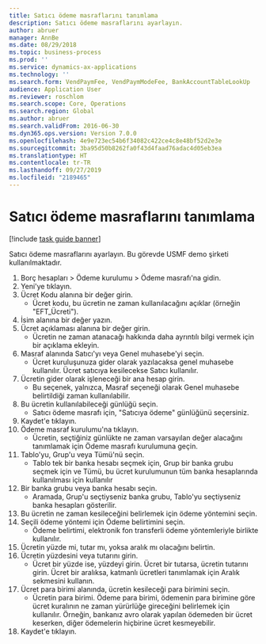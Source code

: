 ```yaml
---
title: Satıcı ödeme masraflarını tanımlama
description: Satıcı ödeme masraflarını ayarlayın.
author: abruer
manager: AnnBe
ms.date: 08/29/2018
ms.topic: business-process
ms.prod: ''
ms.service: dynamics-ax-applications
ms.technology: ''
ms.search.form: VendPaymFee, VendPaymModeFee, BankAccountTableLookUp
audience: Application User
ms.reviewer: roschlom
ms.search.scope: Core, Operations
ms.search.region: Global
ms.author: abruer
ms.search.validFrom: 2016-06-30
ms.dyn365.ops.version: Version 7.0.0
ms.openlocfilehash: 4e9e723ec54b6f34082c422ce4c8e48bf52d2e3e
ms.sourcegitcommit: 3ba95d50b8262fa0f43d4faad76adac4d05eb3ea
ms.translationtype: HT
ms.contentlocale: tr-TR
ms.lasthandoff: 09/27/2019
ms.locfileid: "2189465"
---
```

# <a name="define-vendor-payment-fees"></a>Satıcı ödeme masraflarını tanımlama

[!include [task guide banner](../../includes/task-guide-banner.md)]

Satıcı ödeme masraflarını ayarlayın. Bu görevde USMF demo şirketi kullanılmaktadır.

1. Borç hesapları > Ödeme kurulumu > Ödeme masrafı'na gidin.
2. Yeni'ye tıklayın.
3. Ücret Kodu alanına bir değer girin.
    * Ücret kodu, bu ücretin ne zaman kullanılacağını açıklar (örneğin "EFT_Ücreti").  
4. İsim alanına bir değer yazın.
5. Ücret açıklaması alanına bir değer girin.
    * Ücretin ne zaman atanacağı hakkında daha ayrıntılı bilgi vermek için bir açıklama ekleyin.  
6. Masraf alanında Satıcı'yı veya Genel muhasebe'yi seçin.
    * Ücret kuruluşunuza gider olarak yazılacaksa genel muhasebe kullanılır.  Ücret satıcıya kesilecekse Satıcı kullanılır.  
7. Ücretin gider olarak işleneceği bir ana hesap girin.
    * Bu seçenek, yalnızca, Masraf seçeneği olarak Genel muhasebe belirtildiği zaman kullanılabilir.  
8. Bu ücretin kullanılabileceği günlüğü seçin. 
    * Satıcı ödeme masrafı için, "Satıcıya ödeme" günlüğünü seçersiniz.  
9. Kaydet'e tıklayın.
10. Ödeme masraf kurulumu'na tıklayın.
    * Ücretin, seçtiğiniz günlükte ne zaman varsayılan değer alacağını tanımlamak için Ödeme masrafı kurulumuna geçin.  
11. Tablo'yu, Grup'u veya Tümü'nü seçin.
    * Tablo tek bir banka hesabı seçmek için, Grup bir banka grubu seçmek için ve Tümü, bu ücret kurulumunun tüm banka hesaplarında kullanılması için kullanılır  
12. Bir banka grubu veya banka hesabı seçin.
    * Aramada, Grup'u seçtiyseniz banka grubu, Tablo'yu seçtiyseniz banka hesapları gösterilir.  
13. Bu ücretin ne zaman kesileceğini belirlemek için ödeme yöntemini seçin.
14. Seçili ödeme yöntemi için Ödeme belirtimini seçin.
    * Ödeme belirtimi, elektronik fon transferli ödeme yöntemleriyle birlikte kullanılır.  
15. Ücretin yüzde mi, tutar mı, yoksa aralık mı olacağını belirtin.
16. Ücretin yüzdesini veya tutarını girin.
    * Ücret bir yüzde ise, yüzdeyi girin. Ücret bir tutarsa, ücretin tutarını girin. Ücret bir aralıksa, katmanlı ücretleri tanımlamak için Aralık sekmesini kullanın.  
17. Ücret para birimi alanında, ücretin kesileceği para birimini seçin.
    * Ücretin para birimi. Ödeme para birimi, ödemenin para birimine göre ücret kuralının ne zaman yürürlüğe gireceğini belirlemek için kullanılır. Örneğin, bankanız avro olarak yapılan ödemeden bir ücret keserken, diğer ödemelerin hiçbirine ücret kesmeyebilir.  
18. Kaydet'e tıklayın.

